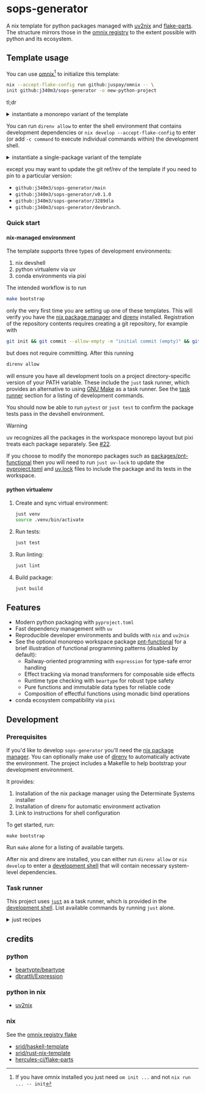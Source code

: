 # sops-generator

A nix template for python packages managed with
[uv2nix](https://github.com/pyproject-nix/uv2nix) and
[flake-parts](https://github.com/hercules-ci/flake-parts). The structure mirrors
those in the [omnix registry](#credits) to the extent possible with python and
its ecosystem.

## Template usage

You can use [omnix](https://omnix.page/om/init.html)[^omnix] to initialize this template:

```sh
nix --accept-flake-config run github:juspay/omnix -- \
init github:j340m3/sops-generator -o new-python-project
```

[^omnix]: If you have omnix installed you just need `om init ...` and not `nix run ... -- init`

tl;dr

<details><summary>instantiate a monorepo variant of the template</summary>

```sh
PROJECT_DIRECTORY=pnt-mono && \
PROJECT_SNAKE_CASE=$(echo "$PROJECT_DIRECTORY" | tr '-' '_') && \
PARAMS=$(cat <<EOF
{
  "package-name-kebab-case": "$PROJECT_DIRECTORY",
  "package-name-snake-case": "$PROJECT_SNAKE_CASE",
  "monorepo-package": true,
  "git-org": "pnt-mono",
  "author": "Pnt Mono",
  "author-email": "mono@pnt.org",
  "vscode": true,
  "github-ci": true,
  "nix-template": false
}
EOF
) && \
nix --accept-flake-config run github:juspay/omnix/1.0.3 -- init github:j340m3/sops-generator/main -o "$PROJECT_DIRECTORY" --non-interactive --params "$PARAMS" && \
(command -v direnv >/dev/null 2>&1 && direnv revoke "./$PROJECT_DIRECTORY/" || true) && \
cd "$PROJECT_DIRECTORY" && \
git init && \
git commit --allow-empty -m "initial commit (empty)" && \
git add . && \
nix run github:NixOS/nixpkgs/nixos-unstable#uv -- lock && \
nix develop --accept-flake-config -c pytest
```

</details>

You can run `direnv allow` to enter the shell environment that contains
development dependencies or `nix develop --accept-flake-config` to enter (or add
`-c command` to execute individual commands within) the development shell.

<details><summary>instantiate a single-package variant of the template</summary>

```sh
PROJECT_DIRECTORY=pnt-new && \
PROJECT_SNAKE_CASE=$(echo "$PROJECT_DIRECTORY" | tr '-' '_') && \
PARAMS=$(cat <<EOF
{
  "package-name-kebab-case": "$PROJECT_DIRECTORY",
  "package-name-snake-case": "$PROJECT_SNAKE_CASE",
  "monorepo-package": false,
  "git-org": "pnt-new",
  "author": "Pnt New",
  "author-email": "new@pnt.org",
  "vscode": true,
  "github-ci": true,
  "nix-template": false
}
EOF
) && \
nix --accept-flake-config run github:juspay/omnix/1.0.3 -- init github:j340m3/sops-generator/main -o "$PROJECT_DIRECTORY" --non-interactive --params "$PARAMS" && \
(command -v direnv >/dev/null 2>&1 && direnv revoke "./$PROJECT_DIRECTORY/" || true) && \
cd "$PROJECT_DIRECTORY" && \
git init && \
git commit --allow-empty -m "initial commit (empty)" && \
nix run github:NixOS/nixpkgs/nixos-unstable#uv -- lock && \
git add . && \
nix develop --accept-flake-config -c pytest
```

</details>

except you may want to update the git ref/rev of the template if you need to pin to a
particular version:

- `github:j340m3/sops-generator/main`
- `github:j340m3/sops-generator/v0.1.0`
- `github:j340m3/sops-generator/3289dla`
- `github:j340m3/sops-generator/devbranch`.

### Quick start

#### nix-managed environment

The template supports three types of development environments:

1. nix devshell
2. python virtualenv via uv
3. conda environments via pixi

The intended workflow is to run

```sh
make bootstrap
```

only the very first time you are setting up one of these templates. This will
verify you have the [nix package manager](https://nix.dev) and
[direnv](https://direnv.net/) installed. Registration of the repository contents
requires creating a git repository, for example with

```sh
git init && git commit --allow-empty -m "initial commit (empty)" && git add .
```

but does not require committing.
After this running

```sh
direnv allow
```

will ensure you have all development tools on a project directory-specific
version of your PATH variable. These include the `just` task runner, which
provides an alternative to using [GNU Make](https://www.gnu.org/software/make/)
as a task runner. See the [task runner](#task-runner) section for a listing of
development commands.

You should now be able to run `pytest` or `just test` to confirm the package
tests pass in the devshell environment.

> [!WARNING]  
> uv recognizes all the packages in the workspace monorepo layout but pixi
> treats each package separately. See [#22](https://github.com/j340m3/sops-generator/issues/22).

If you choose to modify the monorepo packages such as
[packages/pnt-functional](./packages/pnt-functional) then you will need to run
`just uv-lock` to update the [pyproject.toml](./pyproject.toml) and
[uv.lock](./uv.lock) files to include the package and its tests in the
workspace.

#### python virtualenv

1. Create and sync virtual environment:

   ```sh
   just venv
   source .venv/bin/activate
   ```

2. Run tests:

   ```sh
   just test
   ```

3. Run linting:

   ```sh
   just lint
   ```

4. Build package:

   ```sh
   just build
   ```

## Features

- Modern python packaging with `pyproject.toml`
- Fast dependency management with `uv`
- Reproducible developer environments and builds with `nix` and `uv2nix`
- See the optional monorepo workspace package [pnt-functional](./packages/pnt-functional)
  for a brief illustration of functional programming patterns (disabled by default):
  - Railway-oriented programming with `expression` for type-safe error handling
  - Effect tracking via monad transformers for composable side effects
  - Runtime type checking with `beartype` for robust type safety
  - Pure functions and immutable data types for reliable code
  - Composition of effectful functions using monadic bind operations
- conda ecosystem compatibility via `pixi`

## Development

### Prerequisites

If you'd like to develop `sops-generator` you'll need the [nix package
manager](https://nix.dev). You can optionally make use of
[direnv](https://direnv.net/) to automatically activate the environment. The
project includes a Makefile to help bootstrap your development environment.

It provides:

1. Installation of the nix package manager using the Determinate Systems
   installer
2. Installation of direnv for automatic environment activation
3. Link to instructions for shell configuration

To get started, run:

```shell
make bootstrap
```

Run `make` alone for a listing of available targets.

After nix and direnv are installed, you can either run `direnv allow` or `nix
develop` to enter a [development shell](./nix/modules/devshell.nix) that will
contain necessary system-level dependencies.

### Task runner

This project uses [`just`](https://just.systems/man/en/) as a task runner, which
is provided in the [development shell](#prerequisites). List available commands
by running `just` alone.

<details>
<summary>just recipes</summary>

```sh
default                                     # List all recipes

[CI/CD]
gcloud-context                              # Set gcloud context
ghsecrets repo="j340m3/sops-generator" # Update github secrets for repo from environment variables
ghvars repo="j340m3/sops-generator"    # Update github vars for repo from environment variables
pre-commit                                  # Run pre-commit hooks (see pre-commit.nix and note the yaml is git-ignored)

[conda package]
conda-build                                 # Package commands (conda)
conda-check                                 # Run all checks in conda environment (lint, type, test)
conda-env                                   # Create and sync conda environment with pixi
conda-lint                                  # Run linting in conda environment with pixi
conda-lint-fix                              # Run linting and fix errors in conda environment with pixi
conda-lock                                  # Update conda environment
conda-test                                  # Run tests in conda environment with pixi
conda-type                                  # Run type checking in conda environment with pixi
pixi-lock                                   # Update pixi lockfile

[nix]
ci                                          # Run CI checks locally with `om ci`
container-build                             # Build production container image
container-build-dev                         # Build development container image
container-run                               # Run production container with port 8888 exposed
container-run-dev                           # Run development container with port 8888 exposed
dev                                         # Enter the Nix development shell
flake-check                                 # Validate the Nix flake configuration
flake-update                                # Update all flake inputs to their latest versions

[python package]
check                                       # Run all checks (lint, type, test)
lint                                        # Run linting
lint-fix                                    # Run linting and fix errors
test                                        # Run tests
type                                        # Run type checking in uv virtual environment
uv-build                                    # Package commands
uv-lint                                     # Run linting in uv virtual environment
uv-lint-fix                                 # Run linting and fix errors in uv virtual environment
uv-lock                                     # Update lockfile from pyproject.toml
uv-test                                     # Run tests in uv virtual environment
uv-type                                     # Run type checking in uv virtual environment
venv                                        # Sync and enter uv virtual environment

[secrets]
check-secrets                               # Check secrets are available in teller shell.
create-and-populate-separate-secrets path   # Complete process: Create and populate separate secrets for each line in the dotenv file
create-and-populate-single-secret name path # Complete process: Create a secret and populate it with the entire contents of a dotenv file
create-secret name                          # Create a secret with the given name
export                                      # Export unique secrets to dotenv format
get-secret name                             # Retrieve the contents of a given secret
populate-separate-secrets path              # Populate each line of a dotenv-formatted file as a separate secret
populate-single-secret name path            # Populate a single secret with the contents of a dotenv-formatted file
seed-dotenv                                 # Create empty dotenv from template
show                                        # Show existing secrets

[template]
template-init                               # Initialize new project from template
template-verify                             # Verify template functionality by creating and checking a test project
```

</details>

## credits

### python

- [beartypte/beartype](https://github.com/beartype/beartype)
- [dbrattli/Expression](https://github.com/dbrattli/Expression)

### python in nix

- [uv2nix](https://github.com/pyproject-nix/uv2nix)

### nix

See the [omnix registry
flake](https://github.com/juspay/omnix/blob/1.0.0/crates/omnix-init/registry/flake.nix)

- [srid/haskell-template](https://github.com/srid/haskell-template)
- [srid/rust-nix-template](https://github.com/srid/rust-nix-template)
- [hercules-ci/flake-parts](https://github.com/hercules-ci/flake-parts)
